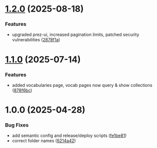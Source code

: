 # [1.2.0](https://github.com/Kurrawong/cgi-prezui/compare/v1.1.0...v1.2.0) (2025-08-18)


### Features

* upgraded prez-ui, increased pagination limits, patched security vulnerabilities ([2878f1a](https://github.com/Kurrawong/cgi-prezui/commit/2878f1a23492d5b6aac01de01a2f19e3b522a80f))

# [1.1.0](https://github.com/Kurrawong/cgi-prezui/compare/v1.0.0...v1.1.0) (2025-07-14)


### Features

* added vocabularies page, vocab pages now query & show collections ([878f6bc](https://github.com/Kurrawong/cgi-prezui/commit/878f6bc6aff4a97f9fa172f8619195be8dd5511f))

# 1.0.0 (2025-04-28)


### Bug Fixes

* add semantic config and release/deploy scripts ([fe1be81](https://github.com/Kurrawong/cgi-prezui/commit/fe1be818191bf7cf7690a9b5fcf6344505cf4426))
* correct folder names ([6214a42](https://github.com/Kurrawong/cgi-prezui/commit/6214a421524099764f367b37113764b0a7175c2b))
